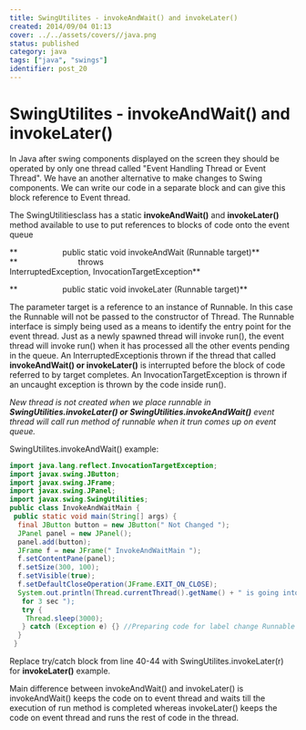 ```yaml
---
title: SwingUtilites - invokeAndWait() and invokeLater()
created: 2014/09/04 01:13
cover: ../../assets/covers//java.png
status: published
category: java
tags: ["java", "swings"]
identifier: post_20
---
```


# SwingUtilites - invokeAndWait() and invokeLater()

In Java after swing components displayed on the screen they should be operated by only one thread called "Event Handling Thread or Event Thread". We have an another alternative to make changes to Swing components. We can write our code in a separate block and can give this block reference to Event thread.

The SwingUtilitiesclass has a static **invokeAndWait()** and **invokeLater()** method available to use to put references to blocks of code onto the event queue

**                    public static void invokeAndWait (Runnable target)**  
**                           throws InterruptedException, InvocationTargetException**

**                    public static void invokeLater (Runnable target)**

The parameter target is a reference to an instance of Runnable. In this case the Runnable will not be passed to the constructor of Thread. The Runnable interface is simply being used as a means to identify the entry point for the event thread. Just as a newly spawned thread will invoke run(), the event thread will invoke run() when it has processed all the other events pending in the queue. An InterruptedExceptionis thrown if the thread that called **invokeAndWait() or invokeLater()** is interrupted before the block of code referred to by target completes. An InvocationTargetException is thrown if an uncaught exception is thrown by the code inside run().

_New thread is not created when we place runnable in **SwingUtilities.invokeLater() or SwingUtilities.invokeAndWait()** event thread will call run method of runnable when it trun comes up on event queue._

SwingUtilites.invokeAndWait() example:

```java
import java.lang.reflect.InvocationTargetException;
import javax.swing.JButton;
import javax.swing.JFrame;
import javax.swing.JPanel;
import javax.swing.SwingUtilities;
public class InvokeAndWaitMain {
 public static void main(String[] args) {
  final JButton button = new JButton(" Not Changed ");
  JPanel panel = new JPanel();
  panel.add(button);
  JFrame f = new JFrame(" InvokeAndWaitMain ");
  f.setContentPane(panel);
  f.setSize(300, 100);
  f.setVisible(true);
  f.setDefaultCloseOperation(JFrame.EXIT_ON_CLOSE);
  System.out.println(Thread.currentThread().getName() + " is going into sleep
   for 3 sec ");
   try {
    Thread.sleep(3000);
   } catch (Exception e) {} //Preparing code for label change Runnable r = new Runnable(){ @Override public void run() { System.out.println(Thread.currentThread().getName()+&amp;quot; is going into sleep for 10 sec&amp;quot;); try{ Thread.sleep(10000); }catch(Exception e){ } button.setText(&amp;quot;Button Text Changed by &amp;quot;+Thread.currentThread().getName()); System.out.println(&amp;quot;Button changes ended&amp;quot;); } }; //putting the component change on to event thread using SwingUtilties.invokeAndWait() System.out.println(&amp;quot;Component changes put on the event thread by main thread&amp;quot;); try { SwingUtilities.invokeAndWait(r); } catch (InvocationTargetException | InterruptedException e) { e.printStackTrace(); } System.out.println(&amp;quot;Main thread reached end&amp;quot;); //output for invokeAndWait() /*main is going into sleep for 3 sec Component changes put on the event thread by main thread AWT-EventQueue-0 is going into sleep for 10 sec After 10sec Button changes ended Main thread reached end*/ //output for invokeLater() /*main is going into sleep for 3 sec Component changes put on the event thread by main thread Main thread reached end AWT-EventQueue-0 is going into sleep for 10 sec After 10sec Button changes ended*/
  }
 }
```

Replace try/catch block from line 40-44 with SwingUtilites.invokeLater(r) for **invokeLater()** example.

Main difference between invokeAndWait() and invokeLater() is invokeAndWait() keeps the code on to event thread and waits till the execution of run method is completed whereas invokeLater() keeps the code on event thread and runs the rest of code in the thread.